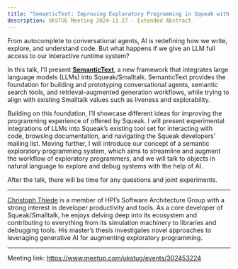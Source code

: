 ```yaml
---
title: "SemanticText: Improving Exploratory Programming in Squeak with Generative AI"
description: UKSTUG Meeting 2024-11-27 - Extended Abstract
---
```


From autocomplete to conversational agents, AI is redefining how we write, explore, and understand code. But what happens if we give an LLM full access to our interactive runtime system?

In this talk, I’ll present **[SemanticText](https://github.com/hpi-swa-lab/Squeak-SemanticText)**, a new framework that integrates large language models (LLMs) into Squeak/Smalltalk. SemanticText provides the foundation for building and prototyping conversational agents, semantic search tools, and retrieval-augmented generation workflows, while trying to align with existing Smalltalk values such as liveness and explorability.

Building on this foundation, I’ll showcase different ideas for improving the programming experience of offered by Squeak. I will present experimental integrations of LLMs into Squeak’s existing tool set for interacting with code, browsing documentation, and navigating the Squeak developers’ mailing list. Moving further, I will introduce our concept of a semantic exploratory programming system, which aims to streamline and augment the workflow of exploratory programmers, and we will talk to objects in natural language to explore and debug systems with the help of AI.

After the talk, there will be time for any questions and joint experiments.

---

[Christoph Thiede](https://linqlover.github.io/LinqLover/PORTFOLIO.html) is a member of HPI’s Software Architecture Group with a strong interest in developer productivity and tools. As a core developer of Squeak/Smalltalk, he enjoys delving deep into its ecosystem and contributing to everything from its simulation machinery to libraries and debugging tools. His master’s thesis investigates novel approaches to leveraging generative AI for augmenting exploratory programming.

---

Meeting link: <https://www.meetup.com/ukstug/events/302453224>

